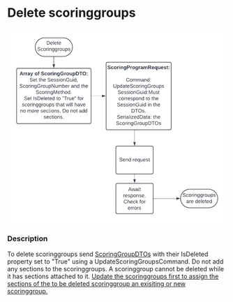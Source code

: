 # Delete scoringgroups

![Image](<lib/Delete scoringgroups.png>)

### Description

To delete scoringgroups send [ScoringGroupDTOs](<ScoringGroupDTO.md>) with their IsDeleted property set to "True" using a UpdateScoringGroupsCommand. Do not add any sections to the scoringgroups. A scoringgroup cannot be deleted while it has sections attached to it. [Update the scoringgroups first to assign the sections of the to be deleted scoringgroup an exisiting or new scoringgroup.](<Updatescoringgroups.md>)


